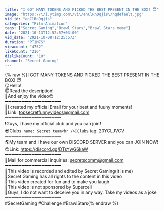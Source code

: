 ```yaml
---
title: "I GOT MANY TOKENS AND PICKED THE BEST PRESENT IN THE BOX! 😇"
image: "https:\/\/i.ytimg.com\/vi\/enClRnDqjis\/hqdefault.jpg"
vid_id: "enClRnDqjis"
categories: "Film-Animation"
tags: ["Secret Gaming","Brawl Stars","Brawl Stars meme"]
date: "2021-10-13T12:52:57+03:00"
vid_date: "2021-10-08T12:25:57Z"
duration: "PT1M7S"
viewcount: "4752"
likeCount: "216"
dislikeCount: "10"
channel: "Secret Gaming"
---
```

{% raw %}I GOT MANY TOKENS AND PICKED THE BEST PRESENT IN THE BOX! 😇<br />😜Hello!<br />😇Read the description!<br />🌸And enjoy the video😊<br />➖➖➖➖➖➖➖➖➖➖➖➖➖➖➖➖➖<br />🍁I created my official Email for your best and fuuny moments!<br />🔹Link: topsecretfunnyvideos@gmail.com<br />➖➖➖➖➖➖➖➖➖➖➖➖➖➖➖➖➖<br />❗️Guys, I have my official club and you can join❗️<br />😎Club`s name: Secret team<br />🧐Club`s tag: 20YCLJVCV<br />➖➖➖➖➖➖➖➖➖➖➖➖➖➖➖➖➖<br />🌎My team and I have our own DISCORD SERVER and you can JOIN NOW!<br />😍Link: <a rel="nofollow" target="blank" href="https://discord.gg/DTsYwG6kaW​​​​​">https://discord.gg/DTsYwG6kaW​​​​​</a><br />➖➖➖➖➖➖➖➖➖➖➖➖➖➖➖➖➖<br />🧐Mail for commercial inquiries: secretscomm@gmail.com<br />➖➖➖➖➖➖➖➖➖➖➖➖➖➖➖➖➖<br />🔸This video is recorded and edited by Secret Gaming(It is me)<br />🔸Secret Gaming has all rights to the content in this video<br />🔸This video created for fun and to make you laugh <br />🔸This video is not sponsored by Supercell<br />💜Guys, I do not want to deceive you in any way. Take my videos as a joke <br />➖➖➖➖➖➖➖➖➖➖➖➖➖➖➖➖➖<br />#SecretGaming #Challenge #BrawlStars{% endraw %}
